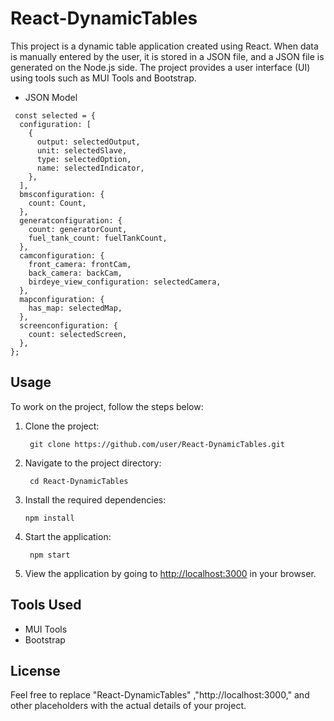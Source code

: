 #  React-DynamicTables

This project is a dynamic table application created using React. When data is manually entered by the user, it is stored in a JSON file, and a JSON file is generated on the Node.js side. The project provides a user interface (UI) using tools such as MUI Tools and Bootstrap.

- JSON Model
```topojson
 const selected = {
  configuration: [
    {
      output: selectedOutput,
      unit: selectedSlave,
      type: selectedOption,
      name: selectedIndicator,
    },
  ],
  bmsconfiguration: {
    count: Count,
  },
  generatconfiguration: {
    count: generatorCount,
    fuel_tank_count: fuelTankCount,
  },
  camconfiguration: {
    front_camera: frontCam,
    back_camera: backCam,
    birdeye_view_configuration: selectedCamera,
  },
  mapconfiguration: {
    has_map: selectedMap,
  },
  screenconfiguration: {
    count: selectedScreen,
  },
};

```
## Usage

To work on the project, follow the steps below:

1. Clone the project:

        git clone https://github.com/user/React-DynamicTables.git
 

2. Navigate to the project directory:

        cd React-DynamicTables
   

3. Install the required dependencies:

       npm install


4. Start the application:

   
        npm start
    

5. View the application by going to [http://localhost:3000](http://localhost:3000) in your browser.

## Tools Used

- MUI Tools
- Bootstrap

## License

Feel free to replace "React-DynamicTables" ,"http://localhost:3000," and other placeholders with the actual details of your project.

